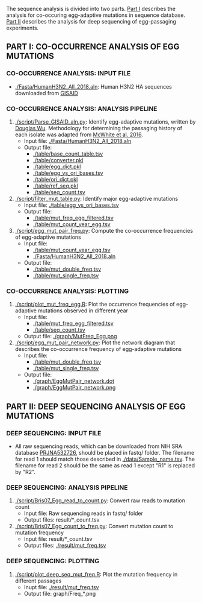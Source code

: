 The sequence analysis is divided into two parts. [Part I](https://github.com/wchnicholas/incompatible_egg_muts#part-i-co-occurrence-analysis-of-egg-mutations) describes the analysis for co-occuring egg-adaptive mutations in sequence database. [Part II](https://github.com/wchnicholas/incompatible_egg_muts#part-ii-deep-sequencing-analysis-of-egg-mutations) describes the analysis for deep sequencing of egg-passaging experiments.
## PART I: CO-OCCURRENCE ANALYSIS OF EGG MUTATIONS
### CO-OCCURRENCE ANALYSIS: INPUT FILE
* [./Fasta/HumanH3N2\_All\_2018.aln](./Fasta/HumanH3N2_All_2018.aln): Human H3N2 HA sequences downloaded from [GISAID](https://www.gisaid.org/)

### CO-OCCURRENCE ANALYSIS: ANALYSIS PIPELINE
1. [./script/Parse\_GISAID\_aln.py](./script/Parse_GISAID_aln.py): Identify egg-adaptive mutations, written by [Douglas Wu](https://wckdouglas.github.io/). Methodology for determining the passaging history of each isolate was adapted from [McWhite et al. 2016](https://academic.oup.com/ve/article-lookup/doi/10.1093/ve/vew026).
    - Input file: [./Fasta/HumanH3N2\_All\_2018.aln](./Fasta/HumanH3N2_All_2018.aln)
    - Output file:
      - [./table/base\_count\_table.tsv](./table/base_count_table.tsv)
      - [./table/converter.pkl](./table/converter.pkl)
      - [./table/egg\_dict.pkl](./table/egg_dict.pkl)
      - [./table/egg\_vs\_ori\_bases.tsv](./table/egg_vs_ori_bases.tsv)
      - [./table/ori\_dict.pkl](./table/ori_dict.pkl)
      - [./table/ref\_seq.pkl](./table/ref_seq.pkl)
      - [./table/seq\_count.tsv](./table/seq_count.tsv)
2. [./script/filter\_mut\_table.py](./script/filter_mut_table.py): Identify major egg-adaptive mutations
    - Input file: [./table/egg\_vs\_ori\_bases.tsv](./table/egg_vs_ori_bases.tsv)
    - Output file: 
      - [./table/mut\_freq\_egg\_filtered.tsv](./table/mut_freq_egg_filtered.tsv)
      - [./table/mut\_count\_year\_egg.tsv](./table/mut_count_year_egg.tsv)
3. [./script/egg\_mut\_pair\_freq.py](./script/egg_mut_pair_freq.py): Compute the co-occurrence frequencies of egg-adaptive mutations
    - Input file: 
      - [./table/mut\_count\_year\_egg.tsv](./table/mut_count_year_egg.tsv)
      - [./Fasta/HumanH3N2\_All\_2018.aln](./Fasta/HumanH3N2_All_2018.aln)
    - Output file: 
      - [./table/mut\_double\_freq.tsv](./table/mut_double_freq.tsv)
      - [./table/mut\_single\_freq.tsv](./table/mut_single_freq.tsv)

### CO-OCCURRENCE ANALYSIS: PLOTTING
1. [./script/plot\_mut\_freq\_egg.R](./script/plot_mut_freq_egg.R): Plot the occurrence frequencies of egg-adaptive mutations observed in different year
    - Input file: 
      - [./table/mut\_freq\_egg\_filtered.tsv](./table/mut_freq_egg_filtered.tsv)
      - [./table/seq\_count.tsv](./table/seq_count.tsv)
    - Output file: [./graph/MutFreq\_Egg.png](./graph/MutFreq_Egg.png)
2. [./script/egg\_mut\_pair\_network.py](./script/egg_mut_pair_network.py): Plot the network diagram that describes the co-occurrence frequency of egg-adaptive mutations
    - Input file: 
      - [./table/mut\_double\_freq.tsv](./table/mut_double_freq.tsv)
      - [./table/mut\_single\_freq.tsv](./table/mut_single_freq.tsv)
    - Output file: 
      - [./graph/EggMutPair\_network.dot](graph/EggMutPair_network.dot)
      - [./graph/EggMutPair\_network.png](graph/EggMutPair_network.png)

## PART II: DEEP SEQUENCING ANALYSIS OF EGG MUTATIONS
### DEEP SEQUENCING: INPUT FILE
* All raw sequencing reads, which can be downloaded from NIH SRA database [PRJNA532726](https://www.ncbi.nlm.nih.gov/bioproject/PRJNA532726), should be placed in fastq/ folder. The filename for read 1 should match those described in [./data/Sample\_name.tsv](./data/Sample_name.tsv). The filename for read 2 should be the same as read 1 except "R1" is replaced by "R2".

### DEEP SEQUENCING: ANALYSIS PIPELINE
1. [./script/Bris07\_Egg\_read\_to\_count.py](./script/Bris07_Egg_read_to_count.py): Convert raw reads to mutation count
    - Input file: Raw sequencing reads in fastq/ folder
    - Output files: result/\*\_count.tsv
2. [./script/Bris07\_Egg\_count\_to\_freq.py](./script/Bris07_Egg_count_to_freq.py): Convert mutation count to mutation frequency
    - Input file: result/\*\_count.tsv
    - Output files: [./result/mut\_freq.tsv](result/mut_freq.tsv)

### DEEP SEQUENCING: PLOTTING
1. [./script/plot\_deep\_seq\_mut\_freq.R](script/plot_deep_seq_mut_freq.R): Plot the mutation frequency in different passages
    - Inupt file: [./result/mut\_freq.tsv](result/mut_freq.tsv)
    - Output file: graph/Freq\_\*.png
